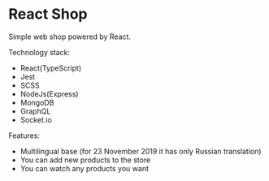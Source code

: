<h1>React Shop</h1>

Simple web shop powered by React.

Technology stack:
<ul>
    <li>React(TypeScript)</li>
    <li>Jest</li>
    <li>SCSS</li>
    <li>NodeJs(Express)</li>
    <li>MongoDB</li>
    <li>GraphQL</li>
    <li>Socket.io</li>
</ul>

Features:
<ul>
    <li>Multilingual base (for 23 November 2019 it has only Russian translation)</li>
    <li>You can add new products to the store</li>
    <li>You can watch any products you want</li>
</ul>
